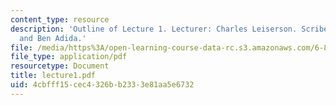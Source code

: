 ```yaml
---
content_type: resource
description: 'Outline of Lecture 1. Lecturer: Charles Leiserson. Scribe: Abhi Shelat
  and Ben Adida.'
file: /media/https%3A/open-learning-course-data-rc.s3.amazonaws.com/6-895-theory-of-parallel-systems-sma-5509-fall-2003/4cbfff15cec4326bb2333e81aa5e6732_lecture1.pdf
file_type: application/pdf
resourcetype: Document
title: lecture1.pdf
uid: 4cbfff15-cec4-326b-b233-3e81aa5e6732
---
```

